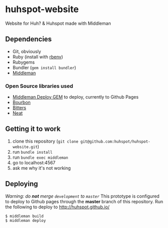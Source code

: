 huhspot-website
===============

Website for Huh? &amp; Huhspot made with Middleman

## Dependencies
* Git, obviously
* Ruby (install with [rbenv](https://github.com/sstephenson/rbenv))
* Rubygems
* Bundler (`gem install bundler`)
* [Middleman](middlemanapp.com)
 
### Open Source libraries used
* [Middleman Deploy GEM](https://github.com/tvaughan/middleman-deploy) to deploy, currently to Github Pages
* [Bourbon](http://bourbon.io/)
* [Bitters](https://github.com/thoughtbot/bitters)
* [Neat](http://neat.bourbon.io/)

## Getting it to work 
1. clone this repository (`git clone git@github.com:huhspot/huhspot-website.git`)
2. run `bundle install`
3. run `bundle exec middleman`
4. go to localhost:4567
5. ask me why it's not working

## Deploying
*Warning: do __not__ merge `development` to `master`*
This prototype is configured to deploy to Github pages through the __master__ branch of this repository. 
Run the following to deploy to http://huhspot.github.io/

```
$ middleman build 
$ middleman deploy 
```
